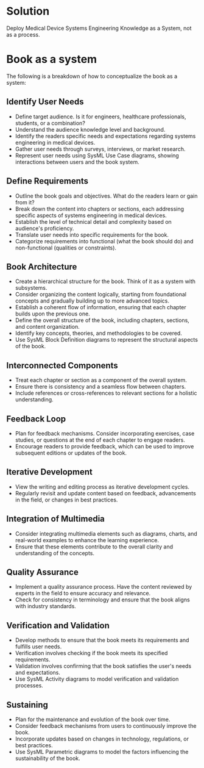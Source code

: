 # Solution

Deploy Medical Device Systems Engineering Knowledge as a System, not as a process.



# Book as a system

The following is a breakdown of how to conceptualize the book as a system:

## Identify User Needs

- Define target audience. Is it for engineers, healthcare professionals, students, or a combination?
- Understand the audience knowledge level and background.
- Identify the readers specific needs and expectations regarding systems engineering in medical devices.
- Gather user needs through surveys, interviews, or market research.
- Represent user needs using SysML Use Case diagrams, showing interactions between users and the book system.

## Define Requirements

- Outline the book goals and objectives. What do the readers learn or gain from it?
- Break down the content into chapters or sections, each addressing specific aspects of systems engineering in medical devices.
- Establish the level of technical detail and complexity based on audience's proficiency.
- Translate user needs into specific requirements for the book.
- Categorize requirements into functional (what the book should do) and non-functional (qualities or constraints).

## Book Architecture

- Create a hierarchical structure for the book. Think of it as a system with subsystems.
- Consider organizing the content logically, starting from foundational concepts and gradually building up to more advanced topics.
- Establish a coherent flow of information, ensuring that each chapter builds upon the previous one.
- Define the overall structure of the book, including chapters, sections, and content organization.
- Identify key concepts, theories, and methodologies to be covered.
- Use SysML Block Definition diagrams to represent the structural aspects of the book.

## Interconnected Components

- Treat each chapter or section as a component of the overall system.
- Ensure there is consistency and a seamless flow between chapters.
- Include references or cross-references to relevant sections for a holistic understanding.

## Feedback Loop

- Plan for feedback mechanisms. Consider incorporating exercises, case studies, or questions at the end of each chapter to engage readers.
- Encourage readers to provide feedback, which can be used to improve subsequent editions or updates of the book.

## Iterative Development

- View the writing and editing process as iterative development cycles.
- Regularly revisit and update content based on feedback, advancements in the field, or changes in best practices.

## Integration of Multimedia

- Consider integrating multimedia elements such as diagrams, charts, and real-world examples to enhance the learning experience.
- Ensure that these elements contribute to the overall clarity and understanding of the concepts.

## Quality Assurance

- Implement a quality assurance process. Have the content reviewed by experts in the field to ensure accuracy and relevance.
- Check for consistency in terminology and ensure that the book aligns with industry standards.

## Verification and Validation

- Develop methods to ensure that the book meets its requirements and fulfills user needs.
- Verification involves checking if the book meets its specified requirements.
- Validation involves confirming that the book satisfies the user's needs and expectations.
- Use SysML Activity diagrams to model verification and validation processes.

## Sustaining

- Plan for the maintenance and evolution of the book over time.
- Consider feedback mechanisms from users to continuously improve the book.
- Incorporate updates based on changes in technology, regulations, or best practices.
- Use SysML Parametric diagrams to model the factors influencing the sustainability of the book.

